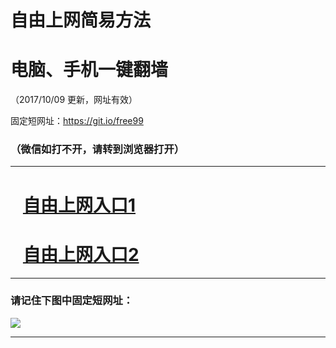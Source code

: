﻿# 自由上网简易方法

# 电脑、手机一键翻墙

（2017/10/09 更新，网址有效）

固定短网址：https://git.io/free99

### （微信如打不开，请转到浏览器打开）


***





# &nbsp;&nbsp; <a href="http://ft53754487.fwq-tz-1001.info/fwqtz01.html?t=100900116008 " target="_blank">自由上网入口1</a>
# &nbsp;&nbsp; <a href="http://ft224422916.fwq-tz-1002.info/fwqtz02.html?t=10090012091 " target="_blank">自由上网入口2</a>
***

### 请记住下图中固定短网址：

<img src="https://s3-us-west-2.amazonaws.com/fwq-1001/yjfq-20170905okok.png" /> 


***

